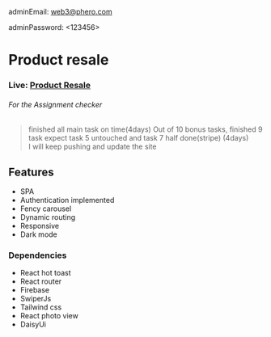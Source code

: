 adminEmail: <web3@phero.com>

adminPassword: <123456>

# Product resale
### Live: [Product Resale](https://product-resale-43710.firebaseapp.com/)
###### For the Assignment checker
> finished all main task on time(4days) 
> Out of 10 bonus tasks, finished 9 task expect task 5 untouched and task 7 half done(stripe) (4days)  
> I will keep pushing and update the site  


## Features
  + SPA
  + Authentication implemented
  + Fency carousel
  + Dynamic routing
  + Responsive
  + Dark mode


### Dependencies
  + React hot toast
  + React router
  + Firebase
  + SwiperJs
  + Tailwind css
  + React photo view
  + DaisyUi